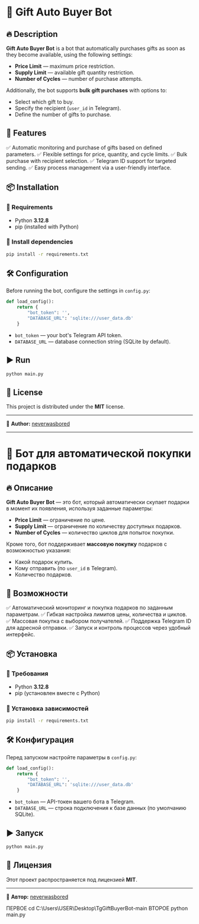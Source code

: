 # 🎁 Gift Auto Buyer Bot

## 🔥 Description
**Gift Auto Buyer Bot** is a bot that automatically purchases gifts as soon as they become available, using the following settings:
- **Price Limit** — maximum price restriction.
- **Supply Limit** — available gift quantity restriction.
- **Number of Cycles** — number of purchase attempts.

Additionally, the bot supports **bulk gift purchases** with options to:
- Select which gift to buy.
- Specify the recipient (`user_id` in Telegram).
- Define the number of gifts to purchase.

## 🚀 Features
✅ Automatic monitoring and purchase of gifts based on defined parameters.
✅ Flexible settings for price, quantity, and cycle limits.
✅ Bulk purchase with recipient selection.
✅ Telegram ID support for targeted sending.
✅ Easy process management via a user-friendly interface.

## 📦 Installation
### 🔹 Requirements
- Python **3.12.8**
- pip (installed with Python)

### 🔹 Install dependencies
```sh
pip install -r requirements.txt
```

## 🛠 Configuration
Before running the bot, configure the settings in `config.py`:
```python
def load_config():
    return {
        "bot_token": '',
        "DATABASE_URL": 'sqlite:///user_data.db'
    }
```
- `bot_token` — your bot's Telegram API token.
- `DATABASE_URL` — database connection string (SQLite by default).

## ▶ Run
```sh
python main.py
```

## 📜 License
This project is distributed under the **MIT** license.

---
👤 **Author:** [neverwasbored](https://github.com/neverwasbored)

---

# 🎁 Бот для автоматической покупки подарков

## 🔥 Описание
**Gift Auto Buyer Bot** — это бот, который автоматически скупает подарки в момент их появления, используя заданные параметры:
- **Price Limit** — ограничение по цене.
- **Supply Limit** — ограничение по количеству доступных подарков.
- **Number of Cycles** — количество циклов для попыток покупки.

Кроме того, бот поддерживает **массовую покупку** подарков с возможностью указания:
- Какой подарок купить.
- Кому отправить (по `user_id` в Telegram).
- Количество подарков.

## 🚀 Возможности
✅ Автоматический мониторинг и покупка подарков по заданным параметрам.
✅ Гибкая настройка лимитов цены, количества и циклов.
✅ Массовая покупка с выбором получателей.
✅ Поддержка Telegram ID для адресной отправки.
✅ Запуск и контроль процессов через удобный интерфейс.

## 📦 Установка
### 🔹 Требования
- Python **3.12.8**
- pip (установлен вместе с Python)

### 🔹 Установка зависимостей
```sh
pip install -r requirements.txt
```

## 🛠 Конфигурация
Перед запуском настройте параметры в `config.py`:
```python
def load_config():
    return {
        "bot_token": '',
        "DATABASE_URL": 'sqlite:///user_data.db'
    }
```
- `bot_token` — API-токен вашего бота в Telegram.
- `DATABASE_URL` — строка подключения к базе данных (по умолчанию SQLite).

## ▶ Запуск
```sh
python main.py
```

## 📜 Лицензия
Этот проект распространяется под лицензией **MIT**.

---
👤 **Автор:** [neverwasbored](https://github.com/neverwasbored)


ПЕРВОЕ
cd C:\Users\USER\Desktop\TgGiftBuyerBot-main
ВТОРОЕ
python main.py